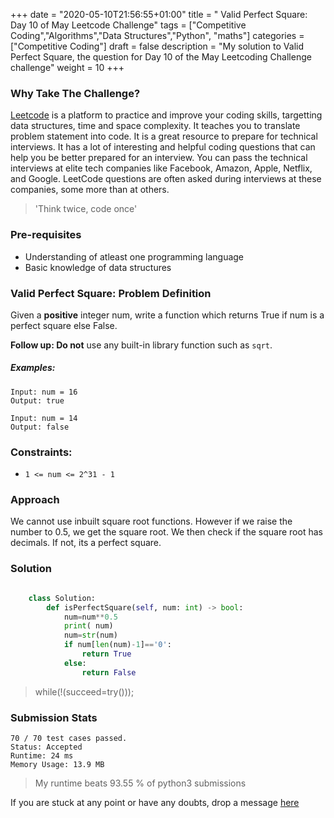 +++
date = "2020-05-10T21:56:55+01:00"
title = " Valid Perfect Square: Day 10 of May Leetcode Challenge"
tags = ["Competitive Coding","Algorithms","Data Structures","Python", "maths"]
categories = ["Competitive Coding"]
draft = false
description = "My solution to  Valid Perfect Square, the question for Day 10 of the May Leetcoding Challenge challenge"
weight = 10
+++

### Why Take The Challenge?

[Leetcode](https://leetcode.com/) is a platform to practice and improve your coding skills, targetting data structures, time and space complexity. It teaches you to translate problem statement into code. It is a great resource to prepare for technical interviews. It has a lot of interesting and helpful coding questions that can help you be better prepared for an interview. You can pass the technical interviews at elite tech companies like Facebook, Amazon, Apple, Netflix, and Google. LeetCode questions are often asked during interviews at these companies, some more than at others. 

> 'Think twice, code once'

### Pre-requisites
- Understanding of atleast one programming language
- Basic knowledge of data structures

###  Valid Perfect Square: Problem Definition

Given a **positive** integer num, write a function which returns True if num is a perfect square else False.

**Follow up: Do not** use any built-in library function such as `sqrt`.

##### Examples:

    Input: num = 16
    Output: true

    Input: num = 14
    Output: false
      
### Constraints:

- `1 <= num <= 2^31 - 1`


### Approach

We cannot use inbuilt square root functions. However if we raise the number to 0.5, we get the square root. We then check if the square root has decimals. If not, its a perfect square.

### Solution

``` python    

    class Solution:
        def isPerfectSquare(self, num: int) -> bool:
            num=num**0.5
            print( num)
            num=str(num)
            if num[len(num)-1]=='0':
                return True
            else:
                return False

```


> while(!(succeed=try())); 


### Submission Stats

    70 / 70 test cases passed.
    Status: Accepted
    Runtime: 24 ms
    Memory Usage: 13.9 MB


>My runtime beats  93.55 % of python3 submissions

If you are stuck at any point or have any doubts, drop a message [here](https://www.vrushtimody.me/)